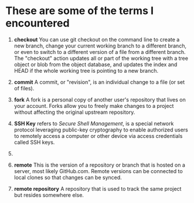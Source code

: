 # These are some of the terms I encountered
1. **checkout**
You can use git checkout on the command line to create a new branch, change your current working branch to a different branch, or even to switch to a different version of a file from a different branch. The "checkout" action updates all or part of the working tree with a tree object or blob from the object database, and updates the index and HEAD if the whole working tree is pointing to a new branch.

2. **commit**
A commit, or "revision", is an individual change to a file (or set of files).

3. **fork**
A fork is a personal copy of another user's repository that lives on your account. Forks allow you to freely make changes to a project without affecting the original upstream repository.

4. **SSH Key** refers to *Secure Shell Management*, is a special network protocol leveraging public-key cryptography to enable authorized users to remotely access a computer or other device via access credentials called SSH keys.
5. 
6. **remote**
This is the version of a repository or branch that is hosted on a server, most likely GitHub.com. Remote versions can be connected to local clones so that changes can be synced.

7. **remote repository**
A repository that is used to track the same project but resides somewhere else.

